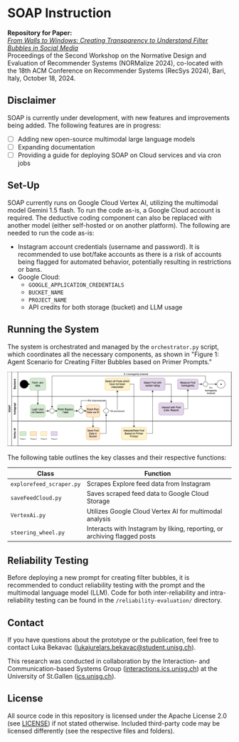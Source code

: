 # SOAP Instruction

**Repository for Paper:**  
[*From Walls to Windows: Creating Transparency to Understand Filter Bubbles in Social Media*](https://www.alexandria.unisg.ch/entities/publication/f41060db-3d3b-4071-ad92-8ac6bb1cc734/details)  
Proceedings of the Second Workshop on the Normative Design and Evaluation of Recommender Systems (NORMalize 2024), co-located with the 18th ACM Conference on Recommender Systems (RecSys 2024), Bari, Italy, October 18, 2024.

## Disclaimer

SOAP is currently under development, with new features and improvements being added. The following features are in progress:

- [ ] Adding new open-source multimodal large language models
- [ ] Expanding documentation
- [ ] Providing a guide for deploying SOAP on Cloud services and via cron jobs

## Set-Up

SOAP currently runs on Google Cloud Vertex AI, utilizing the multimodal model Gemini 1.5 flash. To run the code as-is, a Google Cloud account is required. The deductive coding component can also be replaced with another model (either self-hosted or on another platform). The following are needed to run the code as-is:

- Instagram account credentials (username and password). It is recommended to use bot/fake accounts as there is a risk of accounts being flagged for automated behavior, potentially resulting in restrictions or bans.
- Google Cloud:
  - `GOOGLE_APPLICATION_CREDENTIALS`
  - `BUCKET_NAME`
  - `PROJECT_NAME`
  - API credits for both storage (bucket) and LLM usage

## Running the System

The system is orchestrated and managed by the `orchestrator.py` script, which coordinates all the necessary components, as shown in "Figure 1: Agent Scenario for Creating Filter Bubbles based on Primer Prompts."

![SOAP system diagram](data/SOAP_system.png)

The following table outlines the key classes and their respective functions:

| **Class**               | **Function**                                             |
|-------------------------|----------------------------------------------------------|
| `explorefeed_scraper.py` | Scrapes Explore feed data from Instagram                 |
| `saveFeedCloud.py`       | Saves scraped feed data to Google Cloud Storage          |
| `VertexAi.py`            | Utilizes Google Cloud Vertex AI for multimodal analysis  |
| `steering_wheel.py`      | Interacts with Instagram by liking, reporting, or archiving flagged posts |

## Reliability Testing

Before deploying a new prompt for creating filter bubbles, it is recommended to conduct reliability testing with the prompt and the multimodal language model (LLM). Code for both inter-reliability and intra-reliability testing can be found in the `/reliability-evaluation/` directory.

## Contact

If you have questions about the prototype or the publication, feel free to contact Luka Bekavac ([lukajurelars.bekavac@student.unisg.ch](mailto:lukajurelars.bekavac@student.unisg.ch)).

This research was conducted in collaboration by the Interaction- and Communication-based Systems Group ([interactions.ics.unisg.ch](https://interactions.ics.unisg.ch)) at the University of St.Gallen ([ics.unisg.ch](https://ics.unisg.ch)).

## License

All source code in this repository is licensed under the Apache License 2.0 (see [LICENSE](https://github.com/Interactions-HSG/blearvis/blob/main/LICENSE)) if not stated otherwise.
Included third-party code may be licensed differently (see the respective files and folders).
